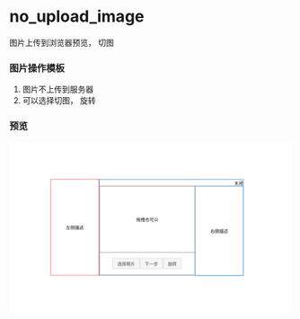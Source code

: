 # no_upload_image
图片上传到浏览器预览， 切图

### 图片操作模板
1. 图片不上传到服务器
2. 可以选择切图， 旋转

### 预览
![](https://github.com/kk0501/no_upload_image/blob/master/theme.png)
